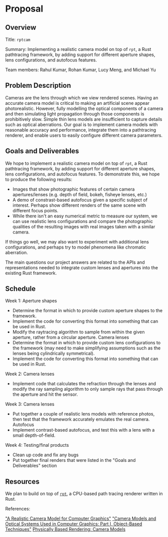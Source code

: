 # Proposal

## Overview

Title: `rptcam`

Summary: Implementing a realistic camera model on top of `rpt`, a Rust pathtracing framework, by adding support
for different aperture shapes, lens configurations, and autofocus features.

Team members: Rahul Kumar, Rohan Kumar, Lucy Meng, and Michael Yu

## Problem Description

Cameras are the lens through which we view rendered scenes.
Having an accurate camera model is critical to making an artificial scene appear photorealistic.
However, fully modelling the optical components of a camera and then simulating light propagation
through those components is prohibitively slow.
Simple thin lens models are insufficient to capture details such as optical aberrations.
Our goal is to implement camera models with reasonable accuracy and performance,
integrate them into a pathtracing renderer, and enable users to easily configure different camera parameters.

## Goals and Deliverables

We hope to implement a realistic camera model on top of `rpt`, a Rust pathtracing framework, by adding support
for different aperture shapes, lens configurations, and autofocus features. To demonstrate this, we hope to
produce the following results:
- Images that show photographic features of certain camera apertures/lenses (e.g. depth of field, bokeh, fisheye lenses, etc.)
- A demo of constrast-based autofocus given a specific subject of interest. Perhaps show different renders of the same scene with different focus points.
- While there isn't an easy numerical metric to measure our system, we can use realistic lens configurations and compare the photographic qualities of the resulting images
    with real images taken with a similar camera.

If things go well, we may also want to experiment with additional lens configurations, and perhaps try to model phenomena like chromatic aberration.

The main questions our project answers are related to the APIs and representations needed to integrate custom lenses and apertures into the existing Rust framework.

## Schedule

Week 1:
Aperture shapes
- Determine the format in which to provide custom aperture shapes to the framework.
- Implement the code for converting this format into something that can be used in Rust.
- Modify the raytracing algorithm to sample from within the given aperture, rather from a circular aperture.
Camera lenses
- Determine the format in which to provide custom lens configurations to the framework (may need to make simplifying assumptions such as the lenses being cylindrically symmetrical).
- Implement the code for converting this format into something that can be used in Rust.

Week 2:
Camera lenses
- Implement code that calculates the refraction through the lenses and modify the ray sampling algorithm to only sample rays that pass through the aperture and hit the sensor.

Week 3:
Camera lenses
- Put together a couple of realistic lens models with reference photos, then test that the framework accurately emulates the real camera.
Autofocus
- Implement contrast-based autofocus, and test this with a lens with a small depth-of-field.

Week 4:
Testing/final products
- Clean up code and fix any bugs
- Put together final renders that were listed in the "Goals and Deliverables" section

## Resources

We plan to build on top of [`rpt`](https://github.com/ekzhang/rpt), a CPU-based path tracing renderer written in Rust.

References:

["A Realistic Camera Model for Computer Graphics"](https://www.cs.utexas.edu/~fussell/courses/cs395t/lens.pdf)
["Camera Models and Optical Systems Used in Computer Graphics: Part I, Object-Based Techniques"](https://people.eecs.berkeley.edu/~barsky/VisRendPapers/survey1.pdf)
[Physically Based Rendering: Camera Models](https://www.pbr-book.org/3ed-2018/Camera_Models)